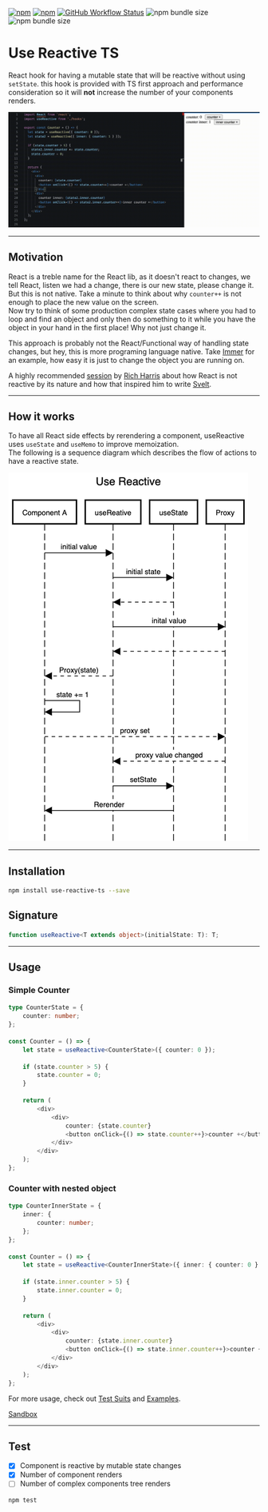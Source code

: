 [![npm](https://img.shields.io/npm/v/use-reactive-ts)](https://www.npmjs.com/package/use-reactive-ts)
[![npm](https://img.shields.io/npm/dt/use-reactive-ts)](https://www.npmjs.com/package/use-reactive-ts)
[![GitHub Workflow Status](https://img.shields.io/github/workflow/status/avipunes/use-reactive-ts/Release)](https://github.com/avipunes/use-reactive-ts/actions/workflows/release.yml)
![npm bundle size](https://img.shields.io/bundlephobia/min/use-reactive-ts)
![npm bundle size](https://img.shields.io/bundlephobia/minzip/use-reactive-ts)

# Use Reactive TS

React hook for having a mutable state that will be reactive without using `setState`. this hook is provided with TS first approach and performance consideration so it will **not** increase the number of your components renders.

![UseReactive Simple Usage](./assets/counter-usage.gif)

---

## Motivation

React is a treble name for the React lib, as it doesn't react to changes, we tell React, listen we had a change, there is our new state, please change it. But this is not native. Take a minute to think about why `counter++` is not enough to place the new value on the screen.<br>
Now try to think of some production complex state cases where you had to loop and find an object and only then do something to it while you have the object in your hand in the first place! Why not just change it.

This approach is probably not the React/Functional way of handling state changes, but hey, this is more programing language native. Take [Immer](https://immerjs.github.io/immer/) for an example, how easy it is just to change the object you are running on.<br>

A highly recommended [session](https://www.youtube.com/watch?v=AdNJ3fydeao) by [Rich Harris](https://github.com/Rich-Harris) about how React is not reactive by its nature and how that inspired him to write [Svelt](https://github.com/sveltejs/svelte).

---

## How it works

To have all React side effects by rerendering a component, useReactive uses `useState` and `useMemo` to improve memoization.<br>
The following is a sequence diagram which describes the flow of actions to have a reactive state.

![UseReactive Simple Usage](./assets/use-reactive-sequence-diagram-flow.png)

---

## Installation

```sh
npm install use-reactive-ts --save
```

## Signature

```typescript
function useReactive<T extends object>(initialState: T): T;
```

---

## Usage

### Simple Counter

```typescript
type CounterState = {
    counter: number;
};

const Counter = () => {
    let state = useReactive<CounterState>({ counter: 0 });

    if (state.counter > 5) {
        state.counter = 0;
    }

    return (
        <div>
            <div>
                counter: {state.counter}
                <button onClick={() => state.counter++}>counter +</button>
            </div>
        </div>
    );
};
```

### Counter with nested object

```typescript
type CounterInnerState = {
    inner: {
        counter: number;
    };
};

const Counter = () => {
    let state = useReactive<CounterInnerState>({ inner: { counter: 0 } });

    if (state.inner.counter > 5) {
        state.inner.counter = 0;
    }

    return (
        <div>
            <div>
                counter: {state.inner.counter}
                <button onClick={() => state.inner.counter++}>counter +</button>
            </div>
        </div>
    );
};
```

For more usage, check out [Test Suits](https://github.com/avipunes/use-reactive-ts/tree/main/src/tests) and [Examples](https://github.com/avipunes/use-reactive-ts/tree/main/src/examples).

[Sandbox](https://codesandbox.io/embed/upbeat-pine-o8pof?fontsize=14&hidenavigation=1&theme=dark)

---

## Test

-   [x] Component is reactive by mutable state changes
-   [x] Number of component renders
-   [ ] Number of complex components tree renders

```sh
npm test
```
